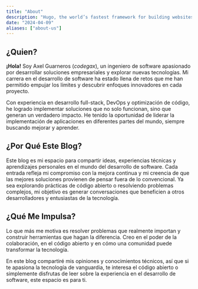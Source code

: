 ```yaml
---
title: "About"
description: "Hugo, the world’s fastest framework for building websites"
date: "2024-04-09"
aliases: ["about-us"]
---
```


## ¿Quien?

**¡Hola!** Soy Axel Guarneros (_codegax_), un ingeniero de software apasionado por desarrollar soluciones empresariales y explorar nuevas tecnologías. Mi carrera en el desarrollo de software ha estado llena de retos que me han permitido empujar los límites y descubrir enfoques innovadores en cada proyecto.

Con experiencia en desarrollo full-stack, DevOps y optimización de código, he logrado implementar soluciones que no solo funcionan, sino que generan un verdadero impacto. He tenido la oportunidad de liderar la implementación de aplicaciones en diferentes partes del mundo, siempre buscando mejorar y aprender.

## ¿Por Qué Este Blog?

Este blog es mi espacio para compartir ideas, experiencias técnicas y aprendizajes personales en el mundo del desarrollo de software. Cada entrada refleja mi compromiso con la mejora continua y mi creencia de que las mejores soluciones provienen de pensar fuera de lo convencional. Ya sea explorando prácticas de código abierto o resolviendo problemas complejos, mi objetivo es generar conversaciones que beneficien a otros desarrolladores y entusiastas de la tecnología.

## ¿Qué Me Impulsa?

Lo que más me motiva es resolver problemas que realmente importan y construir herramientas que hagan la diferencia. Creo en el poder de la colaboración, en el código abierto y en cómo una comunidad puede transformar la tecnología.

En este blog compartiré mis opiniones y conocimientos técnicos, así que si te apasiona la tecnología de vanguardia, te interesa el código abierto o simplemente disfrutas de leer sobre la experiencia en el desarrollo de software, este espacio es para ti.
